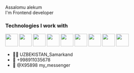 Assalomu alekum  
I'm Frontend developer
### Technologies I work with
<code><img src="https://e7.pngegg.com/pngimages/246/125/png-clipart-web-development-html-software-development-software-developer-mobile-app-development-web-design-angle-web-design.png" width="40px"></code>
<code><img src="https://brainskills.ru/upload/iblock/dd5/dd54aec841b7e8facbff18e4b8f48e8a.svg" width="40px"></code>
<code><img src="https://sjain.io/images/work-logo/web/015.png" width="40px"></code>
<code><img src="https://camo.githubusercontent.com/b3bfe3904e8da64b75edc1aa4855c81357c40e28811b00dd43079324ce854b02/68747470733a2f2f7265732e636c6f7564696e6172792e636f6d2f72616d6d696e612f696d6167652f75706c6f61642f76313633323537303933302f706e676567675f70726768716b2e706e67" width="40px"></code>
<code><img src="https://avatars.dzeninfra.ru/get-zen_doc/3413519/pub_5ff887b2fe4e686f6ae6ba3f_5ff887d7f906b16872a69755/scale_1200" width="40px"></code>
<code><img src="https://image.simplecastcdn.com/images/bdb43d/bdb43d4d-bd1d-4fbc-bd60-40f1e3299aa3/77c127d6-0f06-4dfd-ba2a-856d014e2922/3000x3000/1540985507-artwork.jpg?aid=rss_feed" width="40px"></code>
<code><img src="https://blog.submain.com/wp-content/uploads/2020/12/typescript_2500.png" width="40px"></code>
<code><img src="https://upload.wikimedia.org/wikipedia/commons/thumb/3/3f/Git_icon.svg/1200px-Git_icon.svg.png" width="40x"></code>
<code><img src="https://cdn.worldvectorlogo.com/logos/github-icon-1.svg" width="40px"></code>
<br />
- 🏴‍☠️ UZBEKISTAN_Samarkand
- 📲 +998911035678
- 📩 @X95898 my_messenger
